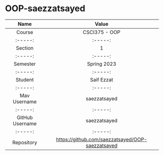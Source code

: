 # OOP-saezzatsayed

|Name	| Value|
|:-----:|:-----:|
|Course	| CSCI375 - OOP|
|:-----:|:-----:|
|Section	| 1|
|:-----:|:-----:|
|Semester	| Spring 2023|
|:-----:|:-----:|
|Student | Saif Ezzat|
|:-----:|:-----:|
|Mav Username |	saezzatsayed|
|:-----:|:-----:|
|GitHub Username | saezzatsayed|
|:-----:|:-----:|
|Repository | https://github.com/saezzatsayed/OOP-saezzatsayed|
